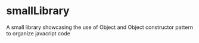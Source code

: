 # smallLibrary
A small library showcasing the use of Object and Object constructor pattern to organize javacript code
